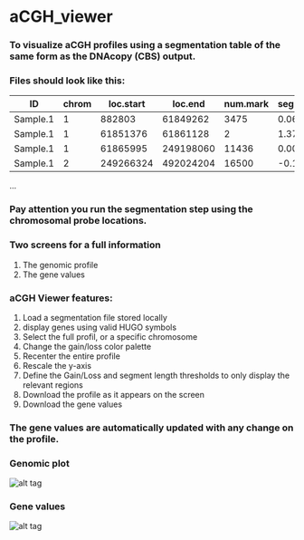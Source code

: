 # aCGH_viewer

### To visualize aCGH profiles using a segmentation table of the same form as the DNAcopy (CBS) output.
### Files should look like this:

| ID | chrom | loc.start | loc.end | num.mark | seg.mean |
|----|-------|-----------|---------|----------|----------|
| Sample.1 | 1 | 882803 | 61849262 | 3475 | 0.0688 |
| Sample.1 | 1 | 61851376 | 61861128 | 2 | 1.3717 |
| Sample.1 | 1 | 61865995 | 249198060 | 11436 | 0.0013 |
| Sample.1 | 2 | 249266324 | 492024204 | 16500 | -0.1146 |
...

### Pay attention you run the segmentation step using the chromosomal probe locations.

### Two screens for a full information
1. The genomic profile
2. The gene values

### aCGH Viewer features:
1. Load a segmentation file stored locally
2. display genes using valid HUGO symbols
3. Select the full profil, or a specific chromosome
4. Change the gain/loss color palette
5. Recenter the entire profile
6. Rescale the y-axis
7. Define the Gain/Loss and segment length thresholds to only display the relevant regions
8. Download the profile as it appears on the screen
9. Download the gene values

### The gene values are automatically updated with any change on the profile.

### Genomic plot
![alt tag](https://raw.github.com/fredcommo/aCGH_viewer/blob/master/screenshots/screen1.png)

### Gene values
![alt tag](https://raw.github.com/fredcommo/aCGH_viewer/blob/master/screenshots/screen2.png)

